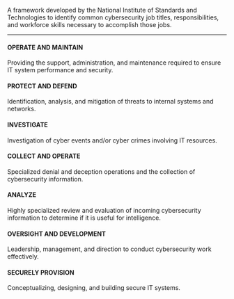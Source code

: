 A framework developed by the National Institute of Standards and Technologies to identify common cybersecurity job titles, responsibilities, and workforce skills necessary to accomplish those jobs.

****

#### OPERATE AND MAINTAIN
Providing the support, administration, and maintenance required to ensure IT system performance and security.

#### PROTECT AND DEFEND
Identification, analysis, and mitigation of threats to internal systems and networks.

#### INVESTIGATE
Investigation of cyber events and/or cyber crimes involving IT resources.

#### COLLECT AND OPERATE
Specialized denial and deception operations and the collection of cybersecurity information.

#### ANALYZE
Highly specialized review and evaluation of incoming cybersecurity information to determine if it is useful for intelligence.

#### OVERSIGHT AND DEVELOPMENT
Leadership, management, and direction to conduct cybersecurity work effectively.

#### SECURELY PROVISION
Conceptualizing, designing, and building secure IT systems.